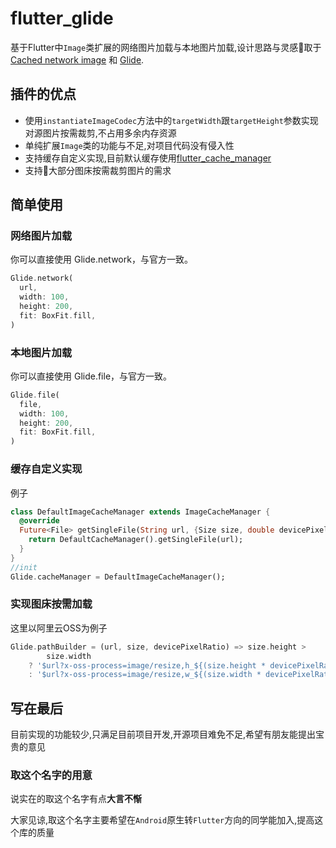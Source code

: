 # flutter_glide

基于Flutter中`Image`类扩展的网络图片加载与本地图片加载,设计思路与灵感取于 [Cached network image](https://github.com/renefloor/flutter_cached_network_image) 和 [Glide](https://github.com/bumptech/glide).


## 插件的优点
- 使用`instantiateImageCodec`方法中的`targetWidth`跟`targetHeight`参数实现对源图片按需裁剪,不占用多余内存资源
- 单纯扩展`Image`类的功能与不足,对项目代码没有侵入性
- 支持缓存自定义实现,目前默认缓存使用[flutter_cache_manager](https://pub.dartlang.org/packages/flutter_cache_manager)
- 支持大部分图床按需裁剪图片的需求
## 简单使用
### 网络图片加载
你可以直接使用 Glide.network，与官方一致。
```dart
Glide.network(
  url,
  width: 100,
  height: 200,
  fit: BoxFit.fill,
)
```
### 本地图片加载
你可以直接使用 Glide.file，与官方一致。
```dart
Glide.file(
  file,
  width: 100,
  height: 200,
  fit: BoxFit.fill,
)
```
### 缓存自定义实现
例子
```dart
class DefaultImageCacheManager extends ImageCacheManager {
  @override
  Future<File> getSingleFile(String url, {Size size, double devicePixelRatio}) {
    return DefaultCacheManager().getSingleFile(url);
  }
}
//init
Glide.cacheManager = DefaultImageCacheManager();
```
### 实现图床按需加载
这里以阿里云OSS为例子
```dart
Glide.pathBuilder = (url, size, devicePixelRatio) => size.height >
        size.width
    ? '$url?x-oss-process=image/resize,h_${(size.height * devicePixelRatio).toInt()}'
    : '$url?x-oss-process=image/resize,w_${(size.width * devicePixelRatio).toInt()}';
```
## 写在最后
目前实现的功能较少,只满足目前项目开发,开源项目难免不足,希望有朋友能提出宝贵的意见
### 取这个名字的用意
说实在的取这个名字有点**大言不惭**

大家见谅,取这个名字主要希望在`Android`原生转`Flutter`方向的同学能加入,提高这个库的质量


